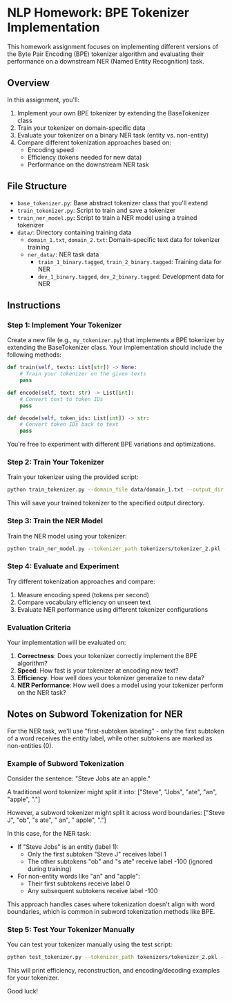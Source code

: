# NLP Homework: BPE Tokenizer Implementation

This homework assignment focuses on implementing different versions of the Byte Pair Encoding (BPE) tokenizer algorithm and evaluating their performance on a downstream NER (Named Entity Recognition) task.

## Overview

In this assignment, you'll:
1. Implement your own BPE tokenizer by extending the BaseTokenizer class
2. Train your tokenizer on domain-specific data
3. Evaluate your tokenizer on a binary NER task (entity vs. non-entity)
4. Compare different tokenization approaches based on:
   - Encoding speed
   - Efficiency (tokens needed for new data)
   - Performance on the downstream NER task

## File Structure

- `base_tokenizer.py`: Base abstract tokenizer class that you'll extend
- `train_tokenizer.py`: Script to train and save a tokenizer
- `train_ner_model.py`: Script to train a NER model using a trained tokenizer
- `data/`: Directory containing training data
  - `domain_1.txt`, `domain_2.txt`: Domain-specific text data for tokenizer training
  - `ner_data/`: NER task data
    - `train_1_binary.tagged`, `train_2_binary.tagged`: Training data for NER
    - `dev_1_binary.tagged`, `dev_2_binary.tagged`: Development data for NER

## Instructions

### Step 1: Implement Your Tokenizer

Create a new file (e.g., `my_tokenizer.py`) that implements a BPE tokenizer by extending the BaseTokenizer class. Your implementation should include the following methods:

```python
def train(self, texts: List[str]) -> None:
    # Train your tokenizer on the given texts
    pass

def encode(self, text: str) -> List[int]:
    # Convert text to token IDs
    pass

def decode(self, token_ids: List[int]) -> str:
    # Convert token IDs back to text
    pass
```

You're free to experiment with different BPE variations and optimizations.

### Step 2: Train Your Tokenizer

Train your tokenizer using the provided script:

```bash
python train_tokenizer.py --domain_file data/domain_1.txt --output_dir tokenizers --vocab_size 5000
```

This will save your trained tokenizer to the specified output directory.

### Step 3: Train the NER Model

Train the NER model using your tokenizer:

```bash
python train_ner_model.py --tokenizer_path tokenizers/tokenizer_2.pkl --train_file data/ner_data/train_1_binary.tagged --dev_file data/ner_data/dev_1_binary.tagged
```

### Step 4: Evaluate and Experiment

Try different tokenization approaches and compare:
1. Measure encoding speed (tokens per second)
2. Compare vocabulary efficiency on unseen text
3. Evaluate NER performance using different tokenizer configurations

### Evaluation Criteria

Your implementation will be evaluated on:
1. **Correctness**: Does your tokenizer correctly implement the BPE algorithm?
2. **Speed**: How fast is your tokenizer at encoding new text?
3. **Efficiency**: How well does your tokenizer generalize to new data?
4. **NER Performance**: How well does a model using your tokenizer perform on the NER task?

## Notes on Subword Tokenization for NER

For the NER task, we'll use "first-subtoken labeling" - only the first subtoken of a word receives the entity label, while other subtokens are marked as non-entities (0). 

### Example of Subword Tokenization

Consider the sentence: "Steve Jobs ate an apple."

A traditional word tokenizer might split it into: ["Steve", "Jobs", "ate", "an", "apple", "."]

However, a subword tokenizer might split it across word boundaries:
["Steve J", "ob", "s ate", " an", " apple", "."]

In this case, for the NER task:
- If "Steve Jobs" is an entity (label 1):
  - Only the first subtoken "Steve J" receives label 1
  - The other subtokens "ob" and "s ate" receive label -100 (ignored during training)
- For non-entity words like "an" and "apple":
  - Their first subtokens receive label 0
  - Any subsequent subtokens receive label -100

This approach handles cases where tokenization doesn't align with word boundaries, which is common in subword tokenization methods like BPE.

### Step 5: Test Your Tokenizer Manually

You can test your tokenizer manually using the test script:

```bash
python test_tokenizer.py --tokenizer_path tokenizers/tokenizer_2.pkl --train_file data/domain_1.txt --test_file data/domain_2.txt
```

This will print efficiency, reconstruction, and encoding/decoding examples for your tokenizer.

Good luck! 